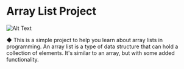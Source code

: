 # Array List Project
![Alt Text](https://www.callicoder.com/static/57ef549cbb9d5199fd725a040c7c94a4/e5166/java-arraylist.jpg)

**◆** This is a simple project to help you learn about array lists in programming. An array list is a type of data structure that can hold a collection of elements. It's similar to an array, but with some added functionality.
